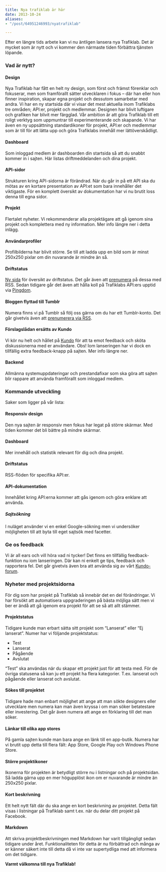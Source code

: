 ```yaml
---
title: Nya trafiklab är här
date: 2013-10-24
aliases:
- "/post/64951246993/nyatrafiklab"

---
```


Efter en längre tids arbete kan vi nu äntligen lansera nya Trafiklab. Det är mycket som är nytt och vi kommer den
närmaste tiden förbättra tjänsten löpande.

### Vad är nytt?

#### Design

Nya Trafiklab har fått en helt ny design, som först och främst förenklar och fokuserar, men som framförallt sätter
utvecklaren i fokus – där han eller hon finner inspiration, skapar egna projekt och dessutom samarbetar med andra. Vi
har en ny startsida där vi visar det mest aktuella inom Trafiklabs tre områden; API:er, projekt och medlemmar. Designen
har blivit luftigare och grafiken har blivit mer färgglad. Vår ambition är att göra Trafiklab till ett roligt verktyg
som uppmuntrar till experimenterande och skapande. Vi har även en ny uppsättning standardikoner för projekt, API:er och
medlemmar som är till för att lätta upp och göra Trafiklabs innehåll mer lättöverskådligt.

#### Dashboard

Som inloggad medlem är dashboarden din startsida så att du snabbt kommer in i sajten. Här listas driftmeddelanden och
dina projekt.

#### API-sidor

Strukturen kring API-sidorna är förändrad. När du går in på ett API ska du mötas av en kortare presentation av API:et
som bara innehåller det viktigaste. För en komplett översikt av dokumentation har vi nu brutit loss denna till egna
sidor.

#### Projekt

Flertalet nyheter. Vi rekommenderar alla projektägare att gå igenom sina projekt och komplettera med ny information. Mer
info längre ner i detta inlägg.

#### Användarprofiler

Profilbilderna har blivit större. Se till att ladda upp en bild som är minst 250x250 pixlar om din nuvarande är mindre
än så.

#### Driftstatus

[Ny sida](http://www.trafiklab.se/meddelanden) för översikt av driftstatus. Det går även
att [prenumera](http://www.trafiklab.se/meddelanden/rss) på dessa med RSS. Sedan tidigare går det även att hålla koll på
Trafiklabs API:ers upptid via [Pingdom](http://status.trafiklab.se).

#### Bloggen flyttad till Tumblr

Numera finns vi på Tumblr så följ oss gärna om du har ett Tumblr-konto. Det går givetvis även
att [prenumerera via RSS](http://blogg.trafiklab.se/rss).

#### Förslagslådan ersätts av Kundo

Vi kör nu helt och hållet på [Kundo](http://kundo.se/org/trafiklabse) för att ta emot feedback och sköta diskussionerna
med er användare. Obs! Iom lanseringen har vi dock en tillfällig extra feedback-knapp på sajten. Mer info längre ner.

#### Backend

Allmänna systemuppdateringar och prestandafixar som ska göra att sajten blir rappare att använda framförallt som
inloggad medlem.

### Kommande utveckling

Saker som ligger på vår lista:

#### Responsiv design

Den nya sajten är responsiv men fokus har legat på större skärmar. Med tiden kommer det bli bättre på mindre skärmar.

#### Dashboard

Mer innehåll och statistik relevant för dig och dina projekt.

#### Driftstatus

RSS-flöden för specifika API:er.

#### API-dokumentation

Innehållet kring API:erna kommer att gås igenom och göra enklare att använda.

##### Sajtsökning

I nuläget använder vi en enkel Google-sökning men vi undersöker möjligheten till att byta till eget sajtsök med
facetter.

### Ge os feedback

Vi är all ears och vill höra vad ni tycker! Det finns en tillfällig feedback-funktion nu iom lanseringen. Där kan ni
enkelt ge tips, feedback och rapportera fel. Det går givetvis även bra att använda sig av
vårt [Kundo-forum](http://kundo.se/org/trafiklabse).

### Nyheter med projektsidorna

För dig som har projekt på Trafiklab så innebär det en del förändringar. Vi har försökt att automatisera uppgraderingen
på bästa möjliga sätt men vi ber er ändå att gå igenom era projekt för att se så att allt stämmer.

#### Projektstatus

Tidigare kunde man erbart sätta sitt projekt som “Lanserat” eller “Ej lanserat”. Numer har vi följande projektstatus:

* Test
* Lanserat
* Pågående
* Avslutat

“Test” ska användas när du skapar ett projekt just för att testa med. För de övriga statusena så kan ju ett projekt ha
flera kategorier. T.ex. lanserat och pågående eller lanserat och avslutat.

#### Sökes till projektet

Tidigare hade man enbart möjlighet att ange att man sökte designers eller utvecklare men numera kan man även kryssa i om
man söker betatestare eller investering. Det går även numera att ange en förklaring till det man söker.

#### Länkar till olika app stores

På gamla sajten kunde man bara ange en länk till en app-butik. Numera har vi brutit upp detta till flera fält: App
Store, Google Play och Windows Phone Store.

#### Större projektikoner

Ikonerna för projekten är betydligt större nu i listningar och på projektsidan. Så ladda gärna upp en mer högupplöst
ikon om er nuvarande är mindre än 250x250 pixlar.

#### Kort beskrivning

Ett helt nytt fält där du ska ange en kort beskrivning av projektet. Detta fält visas i listningar på Trafiklab samt
t.ex. när du delar ditt projekt på Facebook.

#### Markdown

Att skriva projektbeskrivningen med Markdown har varit tillgängligt sedan tidigare under året. Funktionaliteten för
detta är nu förbättrad och många av er känner säkert inte till detta då vi inte var supertydliga med att informera om
det tidigare.

**Varmt välkomna till nya Trafiklab!**